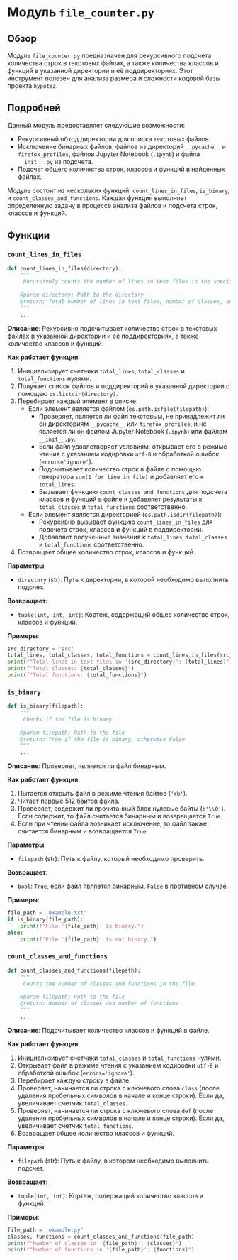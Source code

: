 # Модуль `file_counter.py`

## Обзор

Модуль `file_counter.py` предназначен для рекурсивного подсчета количества строк в текстовых файлах, а также количества классов и функций в указанной директории и её поддиректориях. Этот инструмент полезен для анализа размера и сложности кодовой базы проекта `hypotez`.

## Подробней

Данный модуль предоставляет следующие возможности:

- Рекурсивный обход директории для поиска текстовых файлов.
- Исключение бинарных файлов, файлов из директорий `__pycache__` и `firefox_profiles`, файлов Jupyter Notebook (`.ipynb`) и файла `__init__.py` из подсчета.
- Подсчет общего количества строк, классов и функций в найденных файлах.

Модуль состоит из нескольких функций: `count_lines_in_files`, `is_binary`, и `count_classes_and_functions`. Каждая функция выполняет определенную задачу в процессе анализа файлов и подсчета строк, классов и функций.

## Функции

### `count_lines_in_files`

```python
def count_lines_in_files(directory):
    """
     Recursively counts the number of lines in text files in the specified directory and its subdirectories, as well as the number of classes and functions.
    
    @param directory: Path to the directory
    @return: Total number of lines in text files, number of classes, and number of functions
    """
    ...
```

**Описание**: Рекурсивно подсчитывает количество строк в текстовых файлах в указанной директории и её поддиректориях, а также количество классов и функций.

**Как работает функция**:
1. Инициализирует счетчики `total_lines`, `total_classes` и `total_functions` нулями.
2. Получает список файлов и поддиректорий в указанной директории с помощью `os.listdir(directory)`.
3. Перебирает каждый элемент в списке:
   - Если элемент является файлом (`os.path.isfile(filepath)`):
     - Проверяет, является ли файл текстовым, не принадлежит ли он директориям `__pycache__` или `firefox_profiles`, и не является ли он файлом Jupyter Notebook (`.ipynb`) или файлом `__init__.py`.
     - Если файл удовлетворяет условиям, открывает его в режиме чтения с указанием кодировки `utf-8` и обработкой ошибок (`errors='ignore'`).
     - Подсчитывает количество строк в файле с помощью генератора `sum(1 for line in file)` и добавляет его к `total_lines`.
     - Вызывает функцию `count_classes_and_functions` для подсчета классов и функций в файле и добавляет результаты к `total_classes` и `total_functions` соответственно.
   - Если элемент является директорией (`os.path.isdir(filepath)`):
     - Рекурсивно вызывает функцию `count_lines_in_files` для подсчета строк, классов и функций в поддиректории.
     - Добавляет полученные значения к `total_lines`, `total_classes` и `total_functions` соответственно.
4. Возвращает общее количество строк, классов и функций.

**Параметры**:
- `directory` (str): Путь к директории, в которой необходимо выполнить подсчет.

**Возвращает**:
- `tuple[int, int, int]`: Кортеж, содержащий общее количество строк, классов и функций.

**Примеры**:

```python
src_directory = 'src'
total_lines, total_classes, total_functions = count_lines_in_files(src_directory)
print(f"Total lines in text files in '{src_directory}': {total_lines}")
print(f"Total classes: {total_classes}")
print(f"Total functions: {total_functions}")
```

### `is_binary`

```python
def is_binary(filepath):
    """
     Checks if the file is binary.
    
    @param filepath: Path to the file
    @return: True if the file is binary, otherwise False
    """
    ...
```

**Описание**: Проверяет, является ли файл бинарным.

**Как работает функция**:
1. Пытается открыть файл в режиме чтения байтов (`'rb'`).
2. Читает первые 512 байтов файла.
3. Проверяет, содержит ли прочитанный блок нулевые байты (`b'\\0'`). Если содержит, то файл считается бинарным и возвращается `True`.
4. Если при чтении файла возникает исключение, то файл также считается бинарным и возвращается `True`.

**Параметры**:
- `filepath` (str): Путь к файлу, который необходимо проверить.

**Возвращает**:
- `bool`: `True`, если файл является бинарным, `False` в противном случае.

**Примеры**:

```python
file_path = 'example.txt'
if is_binary(file_path):
    print(f"File '{file_path}' is binary.")
else:
    print(f"File '{file_path}' is not binary.")
```

### `count_classes_and_functions`

```python
def count_classes_and_functions(filepath):
    """
     Counts the number of classes and functions in the file.
    
    @param filepath: Path to the file
    @return: Number of classes and number of functions
    """
    ...
```

**Описание**: Подсчитывает количество классов и функций в файле.

**Как работает функция**:
1. Инициализирует счетчики `total_classes` и `total_functions` нулями.
2. Открывает файл в режиме чтения с указанием кодировки `utf-8` и обработкой ошибок (`errors='ignore'`).
3. Перебирает каждую строку в файле.
4. Проверяет, начинается ли строка с ключевого слова `class` (после удаления пробельных символов в начале и конце строки). Если да, увеличивает счетчик `total_classes`.
5. Проверяет, начинается ли строка с ключевого слова `def` (после удаления пробельных символов в начале и конце строки). Если да, увеличивает счетчик `total_functions`.
6. Возвращает общее количество классов и функций.

**Параметры**:
- `filepath` (str): Путь к файлу, в котором необходимо выполнить подсчет.

**Возвращает**:
- `tuple[int, int]`: Кортеж, содержащий количество классов и функций.

**Примеры**:

```python
file_path = 'example.py'
classes, functions = count_classes_and_functions(file_path)
print(f"Number of classes in '{file_path}': {classes}")
print(f"Number of functions in '{file_path}': {functions}")
```